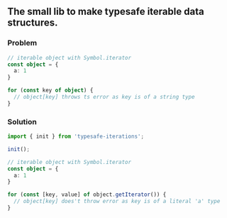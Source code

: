 ## The small lib to make typesafe iterable data structures.

### Problem

```ts
// iterable object with Symbol.iterator
const object = {
  a: 1
}

for (const key of object) {
  // object[key] throws ts error as key is of a string type
}
```

### Solution

```ts
import { init } from 'typesafe-iterations';

init();

// iterable object with Symbol.iterator
const object = {
  a: 1
}

for (const [key, value] of object.getIterator()) {
  // object[key] does't throw error as key is of a literal 'a' type
}
```

